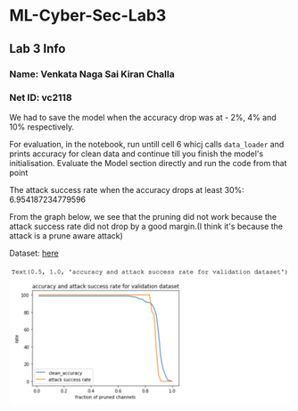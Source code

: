 # ML-Cyber-Sec-Lab3

## Lab 3 Info

### Name: Venkata Naga Sai Kiran Challa
### Net ID: vc2118



We had to save the model when the accuracy drop was at  - 2%, 4% and 10% respectively.

For evaluation, in the notebook, run untill cell 6 whicj calls `data_loader` and prints accuracy for clean data and continue till you finish the model's initialisation. Evaluate the Model section directly and run the code from that point

The attack success rate when the accuracy drops at least 30%:  6.954187234779596

From the graph below, we see that the pruning did not work because the attack success rate did not drop by a good margin.(I think it's because the attack is a prune aware attack)

Dataset: [here](https://drive.google.com/drive/folders/1NynKDQIAYi0r3tzbxLnmltj08gLp7qiz?usp=sharing)

![graph](./graph_.jpg)
